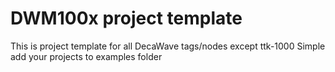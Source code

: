 # DWM100x project template
This is project template for all DecaWave tags/nodes except ttk-1000
Simple add your projects to examples folder

